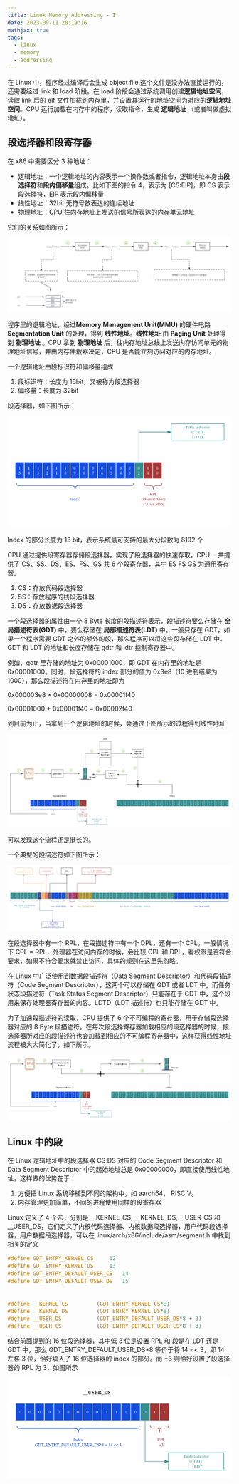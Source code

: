 ```yaml
---
title: Linux Memory Addressing - I
date: 2023-09-11 20:19:16
mathjax: true
tags:
  - linux
  - memory
  - addressing
---
```


在 Linux 中，程序经过编译后会生成 object file,这个文件是没办法直接运行的，还需要经过 link 和 load 阶段。在 load 阶段会通过系统调用创建**逻辑地址空间**，读取 link 后的 elf 文件加载到内存里，并设置其运行的地址空间为对应的**逻辑地址空间**。CPU 运行加载在内存中的程序，读取指令，生成 **逻辑地址** （或者叫做虚拟地址）。

## 段选择器和段寄存器

在 x86 中需要区分 3 种地址：

- 逻辑地址：一个逻辑地址的内容表示一个操作数或者指令，逻辑地址本身由**段选择符**和**段内偏移量**组成。比如下图的指令 4，表示为 [CS:EIP]，即 CS 表示段选择符，EIP 表示段内偏移量
- 线性地址：32bit 无符号数表达的连续地址
- 物理地址：CPU 往内存地址上发送的信号所表达的内存单元地址

它们的关系如图所示：

<!--more-->

![](https://github.com/hailingu/hailingu.github.io/blob/master/images/lma-1.png?raw=true)

程序里的逻辑地址，经过**Memory Management Unit(MMU)** 的硬件电路 **Segmentation Unit** 的处理，得到 **线性地址**。**线性地址** 由 **Paging Unit** 处理得到 **物理地址** 。CPU 拿到 **物理地址** 后，往内存地址总线上发送内存访问单元的物理地址信号，并由内存仲裁器决定，CPU 是否能立刻访问对应的内存地址。

一个逻辑地址由段标识符和偏移量组成

1. 段标识符：长度为 16bit，又被称为段选择器
2. 偏移量：长度为 32bit

段选择器，如下图所示：

![](https://github.com/hailingu/hailingu.github.io/blob/master/images/lma-4.png?raw=true)

Index 的部分长度为 13 bit，表示系统最可支持的最大分段数为 8192 个

CPU 通过提供段寄存器存储段选择器，实现了段选择器的快速存取。CPU 一共提供了 CS、SS、DS、ES、FS、GS 共 6 个段寄存器，其中 ES FS GS 为通用寄存器。

1. CS：存放代码段选择器
2. SS：存放程序的栈段选择器
3. DS：存放数据段选择器

一个段选择器的属性由一个 8 Byte 长度的段描述符表示，段描述符要么存储在 **全局描述符表(GDT)** 中，要么存储在 **局部描述符表(LDT)** 中。一般只存在 GDT，如果一个程序需要 GDT 之外的额外的段，那么程序可以将这些段存储在 LDT 中。GDT 和 LDT 的地址和长度存储在 gdtr 和 ldtr 控制寄存器中。

例如，gdtr 里存储的地址为 0x00001000，即 GDT 在内存里的地址是 0x00001000。同时，段选择符的 index 部分的值为 0x3e8（10 进制结果为 1000），那么段描述符在内存里的地址即为

0x000003e8 $\times$ 0x00000008 = 0x00001f40

0x00001000 $+$ 0x00001f40 = 0x00002f40

到目前为止，当拿到一个逻辑地址的时候，会通过下图所示的过程得到线性地址

![](https://github.com/hailingu/hailingu.github.io/blob/master/images/lma-5.png?raw=true)

可以发现这个流程还是挺长的。

一个典型的段描述符如下图所示：

![](https://github.com/hailingu/hailingu.github.io/blob/master/images/lma-3.png?raw=true)

在段选择器中有一个 RPL，在段描述符中有一个 DPL，还有一个 CPL。一般情况下 CPL = RPL，处理器在访问内存的时候，会比较 CPL 和 DPL，看权限是否符合要求，如果不符合要求就禁止访问，具体的规则在这里先忽略。

在 Linux 中广泛使用到数据段描述符（Data Segment Descriptor）和代码段描述符（Code Segment Descriptor），这两个可以存储在 GDT 或者 LDT 中。而任务状态段描述符（Task Status Segment Descriptor）只能存在于 GDT 中，这个段用来保存处理器寄存器的内容。LDTD（LDT 描述符）也只能存储在 GDT 中。

为了加速段描述符的读取，CPU 提供了 6 个不可编程的寄存器，用于存储段选择器对应的 8 Byte 段描述符。在每次段选择寄存器加载相应的段选择器的时候，段选择器所对应的段描述符也会加载到相应的不可编程寄存器中，这样获得线性地址流程被大大简化了，如下所示。

![](https://github.com/hailingu/hailingu.github.io/blob/master/images/lma-6.png?raw=true)

## Linux 中的段

在 Linux 逻辑地址中的段选择器 CS DS 对应的 Code Segment Descriptor 和 Data Segment Descriptor 中的起始地址总是 0x00000000，即直接使用线性地址，这样做的优势在于：

1. 方便把 Linux 系统移植到不同的架构中，如 aarch64， RISC V。
2. 内存管理更加简单，不同的进程使用同样的段寄存器

Linux 定义了 4 个宏，分别是 \_\_KERNEL_CS, \_\_KERNEL_DS, \_\_USER_CS 和 \_\_USER_DS，它们定义了内核代码选择器、内核数据段选择器，用户代码段选择器，用户数据段选择器，可以在 linux/arch/x86/include/asm/segment.h 中找到相关的定义

```c
#define GDT_ENTRY_KERNEL_CS		12
#define GDT_ENTRY_KERNEL_DS		13
#define GDT_ENTRY_DEFAULT_USER_CS	14
#define GDT_ENTRY_DEFAULT_USER_DS	15


#define __KERNEL_CS			(GDT_ENTRY_KERNEL_CS*8)
#define __KERNEL_DS			(GDT_ENTRY_KERNEL_DS*8)
#define __USER_DS			(GDT_ENTRY_DEFAULT_USER_DS*8 + 3)
#define __USER_CS			(GDT_ENTRY_DEFAULT_USER_CS*8 + 3)
```

结合前面提到的 16 位段选择器，其中低 3 位是设置 RPL 和 段是在 LDT 还是 GDT 中，那么 GDT_ENTRY_DEFAULT_USER_DS\*8 等价于将 14 << 3，即 14 左移 3 位，恰好填入了 16 位选择器的 index 的部分。而 +3 则恰好设置了段选择器的 RPL 为 3，如图所示

![](https://github.com/hailingu/hailingu.github.io/blob/master/images/lma-7.png?raw=true)
